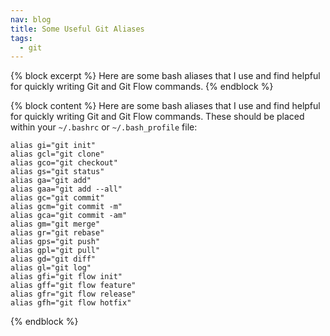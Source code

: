 ```yaml
---
nav: blog
title: Some Useful Git Aliases
tags:
  - git
---
```

{% block excerpt %}
Here are some bash aliases that I use and find helpful for quickly writing Git and Git Flow commands.
{% endblock %}

{% block content %}
Here are some bash aliases that I use and find helpful for quickly writing Git and Git Flow commands. These should be placed within your `~/.bashrc` or `~/.bash_profile` file:

    alias gi="git init"
    alias gcl="git clone"
    alias gco="git checkout"
    alias gs="git status"
    alias ga="git add"
    alias gaa="git add --all"
    alias gc="git commit"
    alias gcm="git commit -m"
    alias gca="git commit -am"
    alias gm="git merge"
    alias gr="git rebase"
    alias gps="git push"
    alias gpl="git pull"
    alias gd="git diff"
    alias gl="git log"
    alias gfi="git flow init"
    alias gff="git flow feature"
    alias gfr="git flow release"
    alias gfh="git flow hotfix"
{% endblock %}
